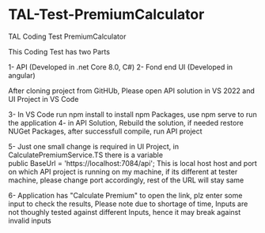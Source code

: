 # TAL-Test-PremiumCalculator
TAL Coding Test PremiumCalculator

This Coding Test has two Parts

1- API (Developed in .net Core 8.0, C#)
2- Fond end UI (Developed in angular)

After cloning project from GitHUb, Please open API solution in VS 2022 and UI Project in VS Code

3- In VS Code run npm install to install npm Packages, use npm serve to run the application
4- in API Solution, Rebuild the solution, if needed restore NUGet Packages, after successfull compile, run API project

5- Just one small change is required in UI Project, in CalculatePremiumService.TS there is a variable  
    public BaseUrl = 'https://localhost:7084/api'; 
   This is local host host and port on which API project is running on my machine, if its different at tester machine, please change port accordingly, rest of the URL will stay same

6- Application has "Calculate Premium"  to open the link, plz enter some input to check the results, Please note due to shortage of time, Inputs are not thoughly tested against different Inputs, hence
   it may break against invalid inputs
 
